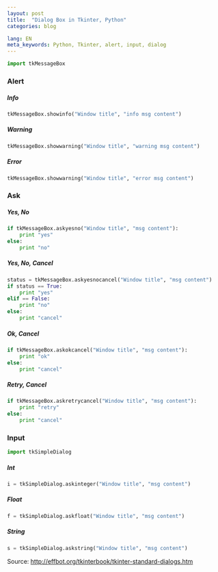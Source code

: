 ```yaml
---
layout: post
title:  "Dialog Box in Tkinter, Python"
categories: blog

lang: EN
meta_keywords: Python, Tkinter, alert, input, dialog
---
```


``` python
import tkMessageBox
```

### Alert

##### Info
``` python
tkMessageBox.showinfo("Window title", "info msg content")
```

##### Warning
``` python
tkMessageBox.showwarning("Window title", "warning msg content")
```

##### Error
``` python
tkMessageBox.showwarning("Window title", "error msg content")
```


### Ask

##### Yes, No
``` python
if tkMessageBox.askyesno("Window title", "msg content"):
    print "yes"
else:
    print "no"
```

##### Yes, No, Cancel
``` python
status = tkMessageBox.askyesnocancel("Window title", "msg content")
if status == True:
    print "yes"
elif == False:
    print "no"
else:
    print "cancel"
```
##### Ok, Cancel
``` python
if tkMessageBox.askokcancel("Window title", "msg content"):
    print "ok"
else:
    print "cancel"
```

##### Retry, Cancel
``` python
if tkMessageBox.askretrycancel("Window title", "msg content"):
    print "retry"
else:
    print "cancel"
```

### Input

``` python
import tkSimpleDialog
```

##### Int
``` python
i = tkSimpleDialog.askinteger("Window title", "msg content")
```

##### Float
``` python
f = tkSimpleDialog.askfloat("Window title", "msg content")
```

##### String
``` python
s = tkSimpleDialog.askstring("Window title", "msg content")
```


Source: <http://effbot.org/tkinterbook/tkinter-standard-dialogs.htm>
